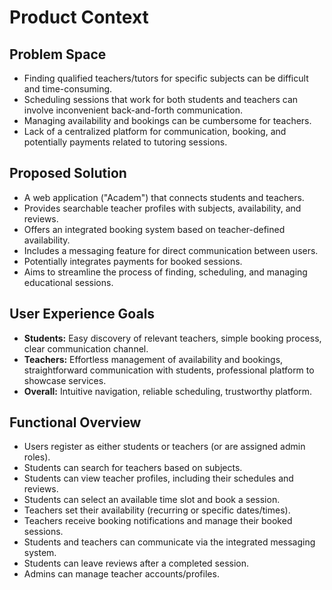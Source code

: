 # Product Context

## Problem Space

- Finding qualified teachers/tutors for specific subjects can be difficult and time-consuming.
- Scheduling sessions that work for both students and teachers can involve inconvenient back-and-forth communication.
- Managing availability and bookings can be cumbersome for teachers.
- Lack of a centralized platform for communication, booking, and potentially payments related to tutoring sessions.

## Proposed Solution

- A web application ("Academ") that connects students and teachers.
- Provides searchable teacher profiles with subjects, availability, and reviews.
- Offers an integrated booking system based on teacher-defined availability.
- Includes a messaging feature for direct communication between users.
- Potentially integrates payments for booked sessions.
- Aims to streamline the process of finding, scheduling, and managing educational sessions.

## User Experience Goals

- **Students:** Easy discovery of relevant teachers, simple booking process, clear communication channel.
- **Teachers:** Effortless management of availability and bookings, straightforward communication with students, professional platform to showcase services.
- **Overall:** Intuitive navigation, reliable scheduling, trustworthy platform.

## Functional Overview

- Users register as either students or teachers (or are assigned admin roles).
- Students can search for teachers based on subjects.
- Students can view teacher profiles, including their schedules and reviews.
- Students can select an available time slot and book a session.
- Teachers set their availability (recurring or specific dates/times).
- Teachers receive booking notifications and manage their booked sessions.
- Students and teachers can communicate via the integrated messaging system.
- Students can leave reviews after a completed session.
- Admins can manage teacher accounts/profiles.
